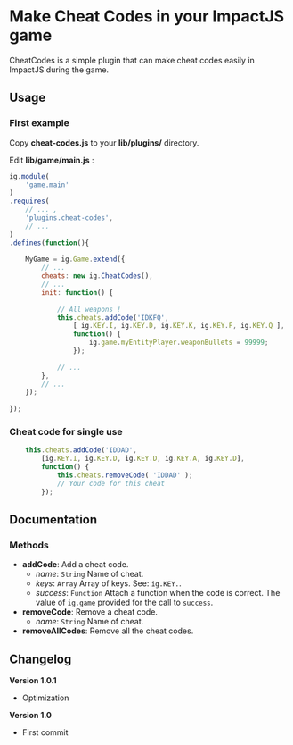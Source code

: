# Make Cheat Codes in your ImpactJS game

CheatCodes is a simple plugin that can make cheat codes easily in ImpactJS during the game.


## Usage

### First example
Copy **cheat-codes.js** to your **lib/plugins/** directory.

Edit **lib/game/main.js** :
```javascript
ig.module( 
	'game.main'
)
.requires(
	// ... ,
	'plugins.cheat-codes',
	// ...
)
.defines(function(){
	
	MyGame = ig.Game.extend({
		// ...
		cheats: new ig.CheatCodes(),
		// ...
		init: function() {
			
			// All weapons !
			this.cheats.addCode('IDKFQ',
				[ ig.KEY.I, ig.KEY.D, ig.KEY.K, ig.KEY.F, ig.KEY.Q ],
				function() {
					ig.game.myEntityPlayer.weaponBullets = 99999;
				});
			
			// ...
		},
		// ...
	});
	
});
```

### Cheat code for single use
```javascript
	this.cheats.addCode('IDDAD',
		[ig.KEY.I, ig.KEY.D, ig.KEY.D, ig.KEY.A, ig.KEY.D],
		function() {
			this.cheats.removeCode( 'IDDAD' );
			// Your code for this cheat
		});
```

## Documentation

### Methods
* **addCode**: Add a cheat code.
	* *name*: `String` Name of cheat.
	* *keys*: `Array` Array of keys. See: `ig.KEY.`.
	* *success*: `Function` Attach a function when the code is correct. The value of `ig.game` provided for the call to `success`.
* **removeCode**: Remove a cheat code.
	* *name*: `String` Name of cheat.
* **removeAllCodes**: Remove all the cheat codes.


## Changelog

**Version 1.0.1**
* Optimization

**Version 1.0**
* First commit



